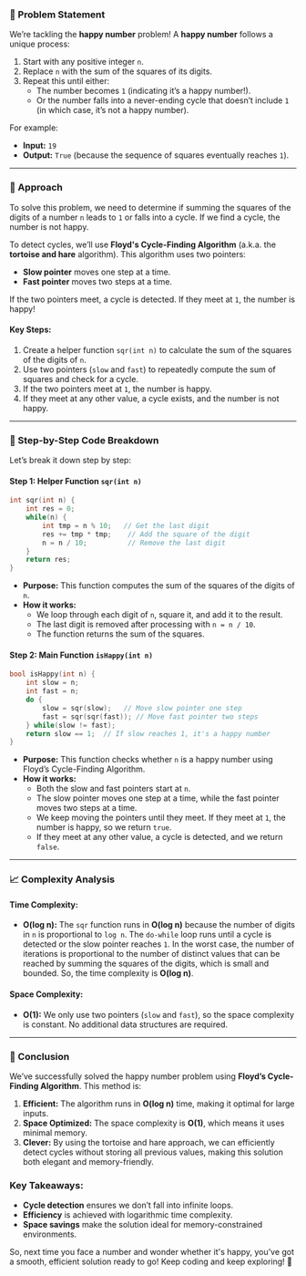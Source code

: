 ### 🚀 Problem Statement

We’re tackling the **happy number** problem! A **happy number** follows a unique process:

1. Start with any positive integer `n`.
2. Replace `n` with the sum of the squares of its digits.
3. Repeat this until either:
   - The number becomes `1` (indicating it’s a happy number!).
   - Or the number falls into a never-ending cycle that doesn’t include `1` (in which case, it’s not a happy number).

For example:
- **Input:** `19`
- **Output:** `True` (because the sequence of squares eventually reaches `1`).

---

### 🧠 Approach

To solve this problem, we need to determine if summing the squares of the digits of a number `n` leads to `1` or falls into a cycle. If we find a cycle, the number is not happy.

To detect cycles, we’ll use **Floyd's Cycle-Finding Algorithm** (a.k.a. the **tortoise and hare** algorithm). This algorithm uses two pointers:
- **Slow pointer** moves one step at a time.
- **Fast pointer** moves two steps at a time.

If the two pointers meet, a cycle is detected. If they meet at `1`, the number is happy!

#### Key Steps:
1. Create a helper function `sqr(int n)` to calculate the sum of the squares of the digits of `n`.
2. Use two pointers (`slow` and `fast`) to repeatedly compute the sum of squares and check for a cycle.
3. If the two pointers meet at `1`, the number is happy.
4. If they meet at any other value, a cycle exists, and the number is not happy.

---

### 🔨 Step-by-Step Code Breakdown

Let’s break it down step by step:

#### Step 1: Helper Function `sqr(int n)`
```cpp
int sqr(int n) {
    int res = 0;
    while(n) {
        int tmp = n % 10;   // Get the last digit
        res += tmp * tmp;    // Add the square of the digit
        n = n / 10;          // Remove the last digit
    }
    return res;
}
```
- **Purpose:** This function computes the sum of the squares of the digits of `n`.
- **How it works:** 
  - We loop through each digit of `n`, square it, and add it to the result.
  - The last digit is removed after processing with `n = n / 10`.
  - The function returns the sum of the squares.

#### Step 2: Main Function `isHappy(int n)`
```cpp
bool isHappy(int n) {
    int slow = n;
    int fast = n;
    do {
        slow = sqr(slow);   // Move slow pointer one step
        fast = sqr(sqr(fast)); // Move fast pointer two steps
    } while(slow != fast);
    return slow == 1;  // If slow reaches 1, it's a happy number
}
```
- **Purpose:** This function checks whether `n` is a happy number using Floyd’s Cycle-Finding Algorithm.
- **How it works:**
  - Both the slow and fast pointers start at `n`.
  - The slow pointer moves one step at a time, while the fast pointer moves two steps at a time.
  - We keep moving the pointers until they meet. If they meet at `1`, the number is happy, so we return `true`.
  - If they meet at any other value, a cycle is detected, and we return `false`.

---

### 📈 Complexity Analysis

#### Time Complexity:
- **O(log n):** The `sqr` function runs in **O(log n)** because the number of digits in `n` is proportional to `log n`. The `do-while` loop runs until a cycle is detected or the slow pointer reaches `1`. In the worst case, the number of iterations is proportional to the number of distinct values that can be reached by summing the squares of the digits, which is small and bounded. So, the time complexity is **O(log n)**.

#### Space Complexity:
- **O(1):** We only use two pointers (`slow` and `fast`), so the space complexity is constant. No additional data structures are required.

---

### 🏁 Conclusion

We’ve successfully solved the happy number problem using **Floyd’s Cycle-Finding Algorithm**. This method is:
1. **Efficient:** The algorithm runs in **O(log n)** time, making it optimal for large inputs.
2. **Space Optimized:** The space complexity is **O(1)**, which means it uses minimal memory.
3. **Clever:** By using the tortoise and hare approach, we can efficiently detect cycles without storing all previous values, making this solution both elegant and memory-friendly.

### Key Takeaways:
- **Cycle detection** ensures we don’t fall into infinite loops.
- **Efficiency** is achieved with logarithmic time complexity.
- **Space savings** make the solution ideal for memory-constrained environments.

So, next time you face a number and wonder whether it's happy, you’ve got a smooth, efficient solution ready to go! Keep coding and keep exploring! 🌟